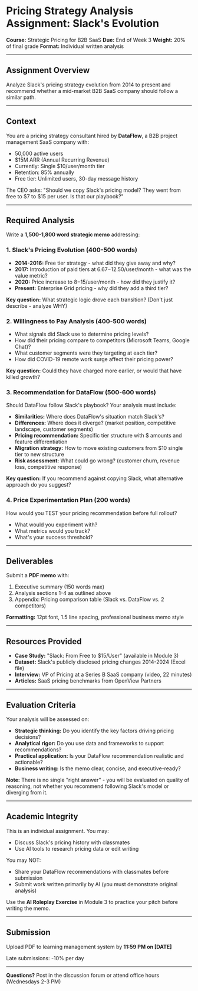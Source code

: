 # Pricing Strategy Analysis Assignment: Slack's Evolution

**Course:** Strategic Pricing for B2B SaaS
**Due:** End of Week 3
**Weight:** 20% of final grade
**Format:** Individual written analysis

---

## Assignment Overview

Analyze Slack's pricing strategy evolution from 2014 to present and recommend whether a mid-market B2B SaaS company should follow a similar path.

---

## Context

You are a pricing strategy consultant hired by **DataFlow**, a B2B project management SaaS company with:
- 50,000 active users
- $15M ARR (Annual Recurring Revenue)
- Currently: Single $10/user/month tier
- Retention: 85% annually
- Free tier: Unlimited users, 30-day message history

The CEO asks: "Should we copy Slack's pricing model? They went from free to $7 to $15 per user. Is that our playbook?"

---

## Required Analysis

Write a **1,500-1,800 word strategic memo** addressing:

### 1. Slack's Pricing Evolution (400-500 words)
- **2014-2016:** Free tier strategy - what did they give away and why?
- **2017:** Introduction of paid tiers at $6.67-$12.50/user/month - what was the value metric?
- **2020:** Price increase to $8-$15/user/month - how did they justify it?
- **Present:** Enterprise Grid pricing - why did they add a third tier?

**Key question:** What strategic logic drove each transition? (Don't just describe - analyze WHY)

### 2. Willingness to Pay Analysis (400-500 words)
- What signals did Slack use to determine pricing levels?
- How did their pricing compare to competitors (Microsoft Teams, Google Chat)?
- What customer segments were they targeting at each tier?
- How did COVID-19 remote work surge affect their pricing power?

**Key question:** Could they have charged more earlier, or would that have killed growth?

### 3. Recommendation for DataFlow (500-600 words)
Should DataFlow follow Slack's playbook? Your analysis must include:
- **Similarities:** Where does DataFlow's situation match Slack's?
- **Differences:** Where does it diverge? (market position, competitive landscape, customer segments)
- **Pricing recommendation:** Specific tier structure with $ amounts and feature differentiation
- **Migration strategy:** How to move existing customers from $10 single tier to new structure
- **Risk assessment:** What could go wrong? (customer churn, revenue loss, competitive response)

**Key question:** If you recommend against copying Slack, what alternative approach do you suggest?

### 4. Price Experimentation Plan (200 words)
How would you TEST your pricing recommendation before full rollout?
- What would you experiment with?
- What metrics would you track?
- What's your success threshold?

---

## Deliverables

Submit a **PDF memo** with:
1. Executive summary (150 words max)
2. Analysis sections 1-4 as outlined above
3. Appendix: Pricing comparison table (Slack vs. DataFlow vs. 2 competitors)

**Formatting:** 12pt font, 1.5 line spacing, professional business memo style

---

## Resources Provided

- **Case Study:** "Slack: From Free to $15/User" (available in Module 3)
- **Dataset:** Slack's publicly disclosed pricing changes 2014-2024 (Excel file)
- **Interview:** VP of Pricing at a Series B SaaS company (video, 22 minutes)
- **Articles:** SaaS pricing benchmarks from OpenView Partners

---

## Evaluation Criteria

Your analysis will be assessed on:
- **Strategic thinking:** Do you identify the key factors driving pricing decisions?
- **Analytical rigor:** Do you use data and frameworks to support recommendations?
- **Practical application:** Is your DataFlow recommendation realistic and actionable?
- **Business writing:** Is the memo clear, concise, and executive-ready?

**Note:** There is no single "right answer" - you will be evaluated on quality of reasoning, not whether you recommend following Slack's model or diverging from it.

---

## Academic Integrity

This is an individual assignment. You may:
- Discuss Slack's pricing history with classmates
- Use AI tools to research pricing data or edit writing

You may NOT:
- Share your DataFlow recommendations with classmates before submission
- Submit work written primarily by AI (you must demonstrate original analysis)

Use the **AI Roleplay Exercise** in Module 3 to practice your pitch before writing the memo.

---

## Submission

Upload PDF to learning management system by **11:59 PM on [DATE]**

Late submissions: -10% per day

---

**Questions?** Post in the discussion forum or attend office hours (Wednesdays 2-3 PM)
